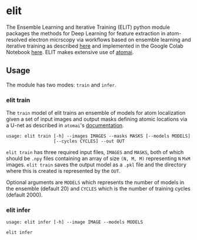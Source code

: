 # elit

The Ensemble Learning and Iterative Training (ELIT) python module packages the methods for Deep Learning for feature extraction in atom-resolved 
electron micrscopy via workflows based on ensemble learning and iterative training as described [here](https://arxiv.org/pdf/2101.08449.pdf) 
and implemented in the Google Colab Notebook [here](https://colab.research.google.com/github/aghosh92/ELIT_tutorial/blob/main/ELIT_tutorial.ipynb). ELIT makes extensive use of [atomai](https://github.com/pycroscopy/atomai).

## Usage

The module has two modes: `train` and `infer`.

### elit train

The `train` model of elit trains an ensemble of models for atom localization given a set of input images and output masks defining atomic locations via a U-net as described in `atomai`'s [documentation](https://atomai.readthedocs.io/en/latest/README.html#deep-ensembles).

```
usage: elit train [-h] --images IMAGES --masks MASKS [--models MODELS]
                  [--cycles CYCLES] --out OUT
```

`elit train` has three required input files, `IMAGES` and `MASKS`, both of which should be `.npy` files containing an array of size `(N, M, M)` representing `N` `MxM` images. `elit train` saves the output model as a `.pkl` file and the directory where this is created is represented by the `OUT`.

Optional arguments are `MODELS` which represents the number of models in the ensemble (default 20) and `CYCLES` which is the number of training cycles (default 2000).

### elit infer

```
usage: elit infer [-h] --image IMAGE --models MODELS
```

`elit infer`
